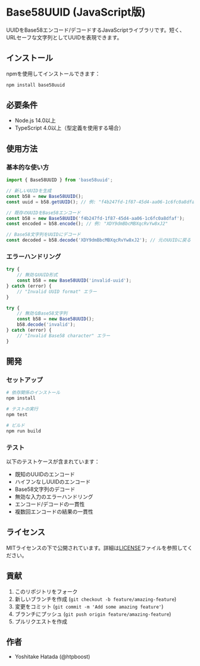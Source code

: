 # Base58UUID (JavaScript版)

UUIDをBase58エンコード/デコードするJavaScriptライブラリです。短く、URLセーフな文字列としてUUIDを表現できます。

## インストール

npmを使用してインストールできます：

```bash
npm install base58uuid
```

## 必要条件

- Node.js 14.0以上
- TypeScript 4.0以上（型定義を使用する場合）

## 使用方法

### 基本的な使い方

```typescript
import { Base58UUID } from 'base58uuid';

// 新しいUUIDを生成
const b58 = new Base58UUID();
const uuid = b58.getUUID(); // 例: "f4b247fd-1f87-45d4-aa06-1c6fc0a8dfaf"

// 既存のUUIDをBase58エンコード
const b58 = new Base58UUID('f4b247fd-1f87-45d4-aa06-1c6fc0a8dfaf');
const encoded = b58.encode(); // 例: "XDY9dmBbcMBXqcRvYw8xJ2"

// Base58文字列をUUIDにデコード
const decoded = b58.decode('XDY9dmBbcMBXqcRvYw8xJ2'); // 元のUUIDに戻る
```

### エラーハンドリング

```typescript
try {
    // 無効なUUID形式
    const b58 = new Base58UUID('invalid-uuid');
} catch (error) {
    // "Invalid UUID format" エラー
}

try {
    // 無効なBase58文字列
    const b58 = new Base58UUID();
    b58.decode('invalid');
} catch (error) {
    // "Invalid Base58 character" エラー
}
```

## 開発

### セットアップ

```bash
# 依存関係のインストール
npm install

# テストの実行
npm test

# ビルド
npm run build
```

### テスト

以下のテストケースが含まれています：

- 既知のUUIDのエンコード
- ハイフンなしUUIDのエンコード
- Base58文字列のデコード
- 無効な入力のエラーハンドリング
- エンコード/デコードの一貫性
- 複数回エンコードの結果の一貫性

## ライセンス

MITライセンスの下で公開されています。詳細は[LICENSE](../LICENSE)ファイルを参照してください。

## 貢献

1. このリポジトリをフォーク
2. 新しいブランチを作成 (`git checkout -b feature/amazing-feature`)
3. 変更をコミット (`git commit -m 'Add some amazing feature'`)
4. ブランチにプッシュ (`git push origin feature/amazing-feature`)
5. プルリクエストを作成

## 作者

- Yoshitake Hatada (@htpboost) 